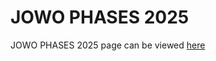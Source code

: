# JOWO PHASES 2025

JOWO PHASES 2025 page can be viewed [here](https://cbp1012.github.io/JOWO-2025-PHASES/)

